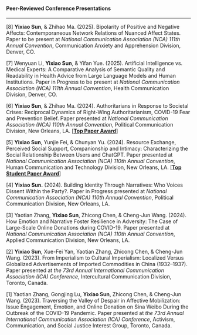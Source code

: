 #### **Peer-Reviewed Conference Presentations**

---

[8] **Yixiao Sun**, & Zhihao Ma. (2025). Bipolarity of Positive and Negative Affects: Contemporaneous Network Relations of Nuanced Affect States. Paper to be present at _National Communication Association (NCA) 111th Annual Convention_, Communication Anxiety and Apprehension Division, Denver, CO.

[7] Wenyuan Li, **Yixiao Sun**, & Yifan Yue. (2025). Artificial Intelligence vs. Medical Experts: A Comparative Analysis of Semantic Quality and Readability in Health Advice from Large Language Models and Human Institutions. Paper in Progress to be present at _National Communication Association (NCA) 111th Annual Convention_, Health Communication Division, Denver, CO.

[6] **Yixiao Sun**, & Zhihao Ma. (2024). Authoritarians in Response to Societal Crises: Reciprocal Dynamics of Right-Wing Authoritarianism, COVID-19 Fear and Prevention Belief. Paper presented at _National Communication Association (NCA) 110th Annual Convention_, Political Communication Division, New Orleans, LA. [[**Top Paper Award**](/assets/awards/nca24_pld.jpg)]

[5] **Yixiao Sun**, Yunjie Fei, & Chunyan Yu. (2024). Resource Exchange, Perceived Social Support, Companionship and Intimacy: Characterizing the Social Relationship Between Users and ChatGPT. Paper presented at _National Communication Association (NCA) 110th Annual Convention_, Human Communication and Technology Division, New Orleans, LA. [[**Top Student Paper Award**](/assets/awards/nca24_hctd.jpg)]

[4] **Yixiao Sun.** (2024). Building Identity Through Narratives: Who Voices Dissent Within the Party?. Paper in Progress presented at _National Communication Association (NCA) 110th Annual Convention_, Political Communication Division, New Orleans, LA.

[3] Yaotian Zhang, **Yixiao Sun**, Zhicong Chen, & Cheng-Jun Wang. (2024). How Emotion and Narrative Foster Resilience in Adversity: The Case of Large-Scale Online Donations during COVID-19. Paper presented at _National Communication Association (NCA) 110th Annual Convention_, Applied Communication Division, New Orleans, LA.
    
[2] **Yixiao Sun**, Xue-Fei Yan, Yaotian Zhang, Zhicong Chen, & Cheng-Jun Wang. (2023). From Imperialism to Cultural Imperialism: Localized Versus Globalized Advertisements of Imported Commodities in China (1932–1937). Paper presented at _the 73rd Annual International Communication Association (ICA) Conference_, Intercultural Communication Division, Toronto, Canada.

[1] Yaotian Zhang, Gongjing Lu, **Yixiao Sun**, Zhicong Chen, & Cheng-Jun Wang. (2023). Traversing the Valley of Despair in Affective Mobilization: Issue Engagement, Emotion, and Online Donation on Sina Weibo During the Outbreak of the COVID-19 Pandemic. Paper presented at _the 73rd Annual International Communication Association (ICA) Conference_, Activism, Communication, and Social Justice Interest Group, Toronto, Canada.
